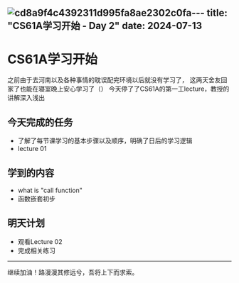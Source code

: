 ![cd8a9f4c4392311d995fa8ae2302c0fa](https://github.com/user-attachments/assets/e60ebe01-ae95-4803-8b17-5e88a0927a26)---
title: "CS61A学习开始 - Day 2"
date: 2024-07-13
---

# CS61A学习开始

之前由于去河南以及各种事情的耽误配完环境以后就没有学习了，
这两天舍友回家了也能在寝室晚上安心学习了（）
今天停了了CS61A的第一工lecture，教授的讲解深入浅出
    
## 今天完成的任务
- 了解了每节课学习的基本步骤以及顺序，明确了日后的学习逻辑
- lecture 01

## 学到的内容
- what is "call function"
- 函数嵌套初步


## 明天计划
- 观看Lecture 02
- 完成相关练习

---
继续加油！路漫漫其修远兮，吾将上下而求索。
